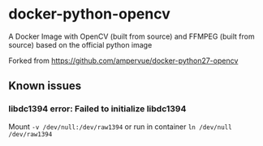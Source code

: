 # docker-python-opencv

A Docker Image with OpenCV (built from source) and FFMPEG (built from source) based on the official python image

Forked from https://github.com/ampervue/docker-python27-opencv

## Known issues

### libdc1394 error: Failed to initialize libdc1394

Mount `-v /dev/null:/dev/raw1394` or run in container `ln /dev/null /dev/raw1394`
